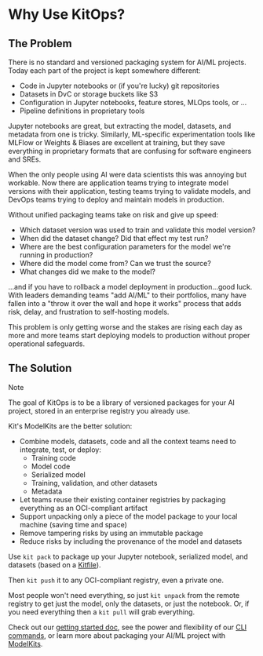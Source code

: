 # Why Use KitOps?

## The Problem

There is no standard and versioned packaging system for AI/ML projects. Today each part of the project is kept somewhere different:
* Code in Jupyter notebooks or (if you're lucky) git repositories 
* Datasets in DvC or storage buckets like S3
* Configuration in Jupyter notebooks, feature stores, MLOps tools, or ...
* Pipeline definitions in proprietary tools

Jupyter notebooks are great, but extracting the model, datasets, and metadata from one is tricky. Similarly, ML-specific experimentation tools like MLFlow or Weights & Biases are excellent at training, but they save everything in proprietary formats that are confusing for software engineers and SREs.

When the only people using AI were data scientists this was annoying but workable. Now there are application teams trying to integrate model versions with their application, testing teams trying to validate models, and DevOps teams trying to deploy and maintain models in production.

Without unified packaging teams take on risk and give up speed:
* Which dataset version was used to train and validate this model version?
* When did the dataset change? Did that effect my test run?
* Where are the best configuration parameters for the model we're running in production?
* Where did the model come from? Can we trust the source?
* What changes did we make to the model?

...and if you have to rollback a model deployment in production...good luck. With leaders demanding teams "add AI/ML" to their portfolios, many have fallen into a "throw it over the wall and hope it works" process that adds risk, delay, and frustration to self-hosting models.

This problem is only getting worse and the stakes are rising each day as more and more teams start deploying models to production without proper operational safeguards.

## The Solution

> [!NOTE]
> The goal of KitOps is to be a library of versioned packages for your AI project, stored in an enterprise registry you already use.

Kit's ModelKits are the better solution:
* Combine models, datasets, code and all the context teams need to integrate, test, or deploy:
  * Training code
  * Model code
  * Serialized model
  * Training, validation, and other datasets
  * Metadata
* Let teams reuse their existing container registries by packaging everything as an OCI-compliant artifact
* Support unpacking only a piece of the model package to your local machine (saving time and space)
* Remove tampering risks by using an immutable package
* Reduce risks by including the provenance of the model and datasets

Use `kit pack` to package up your Jupyter notebook, serialized model, and datasets (based on a [Kitfile](./kitfile/structure.md)).

Then `kit push` it to any OCI-compliant registry, even a private one.

Most people won't need everything, so just `kit unpack` from the remote registry to get just the model, only the datasets, or just the notebook. Or, if you need everything then a `kit pull` will grab everything.

Check out our [getting started doc](./get-started.md), see the power and flexibility of our [CLI commands](./cli/cli-reference.md), or learn more about packaging your AI/ML project with [ModelKits](./modelkit/intro.md).
